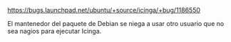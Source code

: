 https://bugs.launchpad.net/ubuntu/+source/icinga/+bug/1186550

El mantenedor del paquete de Debian se niega a usar otro usuario que no sea nagios para ejecutar Icinga.
